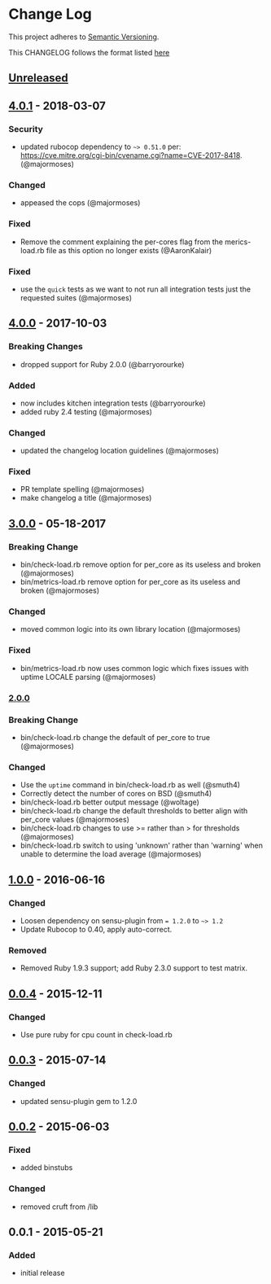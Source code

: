 # Change Log
This project adheres to [Semantic Versioning](http://semver.org/).

This CHANGELOG follows the format listed [here](https://github.com/sensu-plugins/community/blob/master/HOW_WE_CHANGELOG.md)

## [Unreleased]

## [4.0.1] - 2018-03-07

### Security
- updated rubocop dependency to `~> 0.51.0` per: https://cve.mitre.org/cgi-bin/cvename.cgi?name=CVE-2017-8418. (@majormoses)

### Changed
- appeased the cops (@majormoses)

### Fixed
- Remove the comment explaining the per-cores flag from the merics-load.rb file as this option no longer exists (@AaronKalair)

### Fixed
- use the `quick` tests as we want to not run all integration tests just the requested suites (@majormoses)

## [4.0.0] - 2017-10-03
### Breaking Changes
- dropped support for Ruby 2.0.0 (@barryorourke)

### Added
- now includes kitchen integration tests (@barryorourke)
- added ruby 2.4 testing (@majormoses)

### Changed
- updated the changelog location guidelines (@majormoses)

### Fixed
- PR template spelling (@majormoses)
- make changelog a title (@majormoses)

## [3.0.0] - 05-18-2017
### Breaking Change
- bin/check-load.rb remove option for per_core as its useless and broken (@majormoses)
- bin/metrics-load.rb remove option for per_core as its useless and broken (@majormoses)

### Changed
- moved common logic into its own library location (@majormoses)
### Fixed
- bin/metrics-load.rb now uses common logic which fixes issues with uptime LOCALE parsing (@majormoses)

### [2.0.0]
### Breaking Change
- bin/check-load.rb change the default of per_core to true (@majormoses)
### Changed
- Use the `uptime` command in bin/check-load.rb as well (@smuth4)
- Correctly detect the number of cores on BSD (@smuth4)
- bin/check-load.rb better output message (@woltage)
- bin/check-load.rb change the default thresholds to better align with per_core values (@majormoses)
- bin/check-load.rb changes to use >= rather than > for thresholds (@majormoses)
- bin/check-load.rb switch to using 'unknown' rather than 'warning' when unable to determine the load average (@majormoses)

## [1.0.0] - 2016-06-16
### Changed
- Loosen dependency on sensu-plugin from `= 1.2.0` to `~> 1.2`
- Update Rubocop to 0.40, apply auto-correct.

### Removed
- Removed Ruby 1.9.3 support; add Ruby 2.3.0 support to test matrix.

## [0.0.4] - 2015-12-11
### Changed
- Use pure ruby for cpu count in check-load.rb

## [0.0.3] - 2015-07-14
### Changed
- updated sensu-plugin gem to 1.2.0

## [0.0.2] - 2015-06-03
### Fixed
- added binstubs

### Changed
- removed cruft from /lib

## 0.0.1 - 2015-05-21
### Added
- initial release

[Unreleased]: https://github.com/sensu-plugins/sensu-plugins-load-checks/compare/4.0.1...HEAD
[4.0.1]: https://github.com/sensu-plugins/sensu-plugins-load-checks/compare/4.0.0...4.0.1
[4.0.0]: https://github.com/sensu-plugins/sensu-plugins-load-checks/compare/3.0.0...4.0.0
[3.0.0]: https://github.com/sensu-plugins/sensu-plugins-load-checks/compare/2.0.0...3.0.0
[2.0.0]: https://github.com/sensu-plugins/sensu-plugins-load-checks/compare/1.0.0...2.0.0
[1.0.0]: https://github.com/sensu-plugins/sensu-plugins-load-checks/compare/0.0.4...1.0.0
[0.0.4]: https://github.com/sensu-plugins/sensu-plugins-load-checks/compare/0.0.3...0.0.4
[0.0.3]: https://github.com/sensu-plugins/sensu-plugins-load-checks/compare/0.0.2...0.0.3
[0.0.2]: https://github.com/sensu-plugins/sensu-plugins-load-checks/compare/0.0.1...0.0.2
